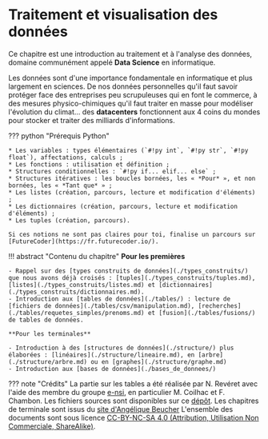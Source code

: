 # Traitement et visualisation des données

Ce chapitre est une introduction au traitement et à l'analyse des données, domaine communément appelé **Data Science** en informatique.

Les données sont d'une importance fondamentale en informatique et plus largement en sciences. De nos données personnelles qu'il faut savoir protéger face des entreprises peu scrupuleuses qui en font le commerce, à des mesures physico-chimiques qu'il faut traiter en masse pour modéliser l'évolution du climat... des **datacenters** fonctionnent aux 4 coins du mondes pour stocker et traiter des milliards d'informations.

??? python "Prérequis Python" 

    * Les variables : types élémentaires (`#!py int`, `#!py str`, `#!py float`), affectations, calculs ;
    * Les fonctions : utilisation et définition ;
    * Structures conditionnelles : `#!py if... elif... else` ;
    * Structures itératives : les boucles bornées, les « *Pour* », et non bornées, les « *Tant que* » ;
    * Les listes (création, parcours, lecture et modification d'éléments) ;
    * Les dictionnaires (création, parcours, lecture et modification d'éléments) ;
    * Les tuples (création, parcours).

    Si ces notions ne sont pas claires pour toi, finalise un parcours sur [FutureCoder](https://fr.futurecoder.io/).

!!! abstract "Contenu du chapitre"
    **Pour les premières**

    - Rappel sur des [types construits de données](./types_construits/) que nous avons déjà croisés : [tuples](./types_construits/tuples.md), [listes](./types_construits/listes.md) et [dictionnaires](./types_construits/dictionnaires.md).
    - Introduction aux [tables de données](./tables/) : lecture de [fichiers de données](./tables/csv/manipulation.md), [recherches](./tables/requetes_simples/prenoms.md) et [fusion](./tables/fusions/) de tables de données. 

    **Pour les terminales**

    - Introduction à des [structures de données](./structure/) plus élaborées : [linéaires](./structure/lineaire.md), en [arbre](./structure/arbre.md) ou en [graphes](./structure/graphe.md)
    - Introduction aux [bases de données](./bases_de_donnees/)

??? note "Crédits"
    La partie sur les tables a été réalisée par N. Revéret avec l'aide des membre du groupe [e-nsi](https://e-nsi.forge.aeif.fr/), en particulier M. Coilhac et F. Chambon. Les fichiers sources sont disponibles sur ce [dépôt](https://forge.aeif.fr/nreveret/donnees_en_table). 
    Les chapitres de terminale sont issus du [site d'Angélique Beucher](https://infosite27.forge.aeif.fr/informatique-au-lycee-prevert/)
    L'ensemble des documents sont sous licence [CC-BY-NC-SA 4.0 (Attribution, Utilisation Non Commerciale, ShareAlike)](https://creativecommons.org/licenses/by-nc-sa/4.0/).

